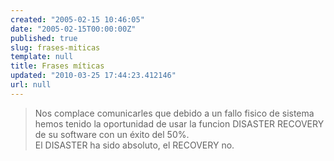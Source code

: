 ```yaml
---
created: "2005-02-15 10:46:05"
date: "2005-02-15T00:00:00Z"
published: true
slug: frases-miticas
template: null
title: Frases míticas
updated: "2010-03-25 17:44:23.412146"
url: null
---
```


> Nos complace comunicarles que debido a un fallo fisico de sistema hemos tenido la oportunidad de usar la funcion DISASTER RECOVERY de su software con un éxito del 50%.  
> El DISASTER ha sido absoluto, el RECOVERY no.


